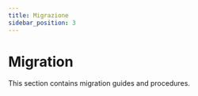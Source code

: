 ```yaml
---
title: Migrazione
sidebar_position: 3
---
```


# Migration

This section contains migration guides and procedures.